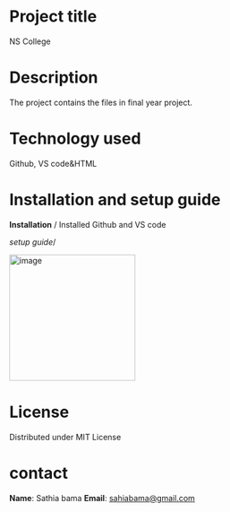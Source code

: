 # Project title
NS College

# Description
The project contains the files in final year project.

# Technology used
Github, VS code&HTML

# Installation and setup guide
**Installation**
/
Installed Github and VS code

*setup guide*/

<img width="225" height="225" alt="image" src="https://github.com/user-attachments/assets/2d2cf35a-79e7-4f26-ba34-e94e6258c91c" />

# License
Distributed under MIT License

# contact
**Name**: Sathia bama
**Email**: sahiabama@gmail.com
